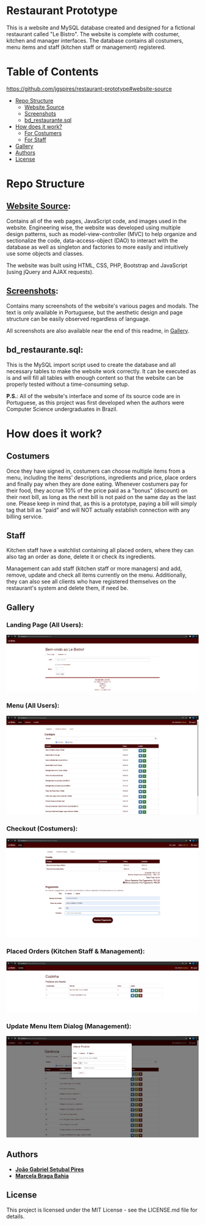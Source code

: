 # Restaurant Prototype

This is a website and MySQL database created and designed for a fictional restaurant called "Le Bistro". The website is complete with costumer, kitchen and manager interfaces. The database contains all costumers, menu items and staff (kitchen staff or management) registered.

# Table of Contents
https://github.com/jgspires/restaurant-prototype#website-source
* [Repo Structure](https://github.com/jgspires/restaurant-prototype#repo-structure)
  * [Website Source](https://github.com/jgspires/restaurant-prototype#website-source)
  * [Screenshots](https://github.com/jgspires/restaurant-prototype#screenshots)
  * [bd_restaurante.sql](https://github.com/jgspires/restaurant-prototype#bd_restaurantesql)
* [How does it work?](https://github.com/jgspires/restaurant-prototype#how-does-it-work)
  * [For Costumers](https://github.com/jgspires/restaurant-prototype#costumers)
  * [For Staff](https://github.com/jgspires/restaurant-prototype#staff)
* [Gallery](https://github.com/jgspires/restaurant-prototype#gallery)
* [Authors](https://github.com/jgspires/restaurant-prototype#authors)
* [License](https://github.com/jgspires/restaurant-prototype#license)

# Repo Structure

## [**Website Source**](https://github.com/jgspires/restaurant-prototype/tree/main/Website%20Source):

Contains all of the web pages, JavaScript code, and images used in the website. Engineering wise, the website was developed using multiple design patterns, such as model-view-controller (MVC) to help organize and sectionalize the code, data-access-object (DAO) to interact with the database as well as singleton and factories to more easily and intuitively use some objects and classes.

The website was built using HTML, CSS, PHP, Bootstrap and JavaScript (using jQuery and AJAX requests).

## [**Screenshots**](https://github.com/jgspires/restaurant-prototype/tree/main/Screenshots):

Contains many screenshots of the website's various pages and modals.
The text is only available in Portuguese, but the aesthetic design and page structure can be easily observed regardless of language.

All screenshots are also available near the end of this readme, in [Gallery](https://github.com/jgspires/restaurant-prototype#gallery).

## **bd_restaurante.sql**:

This is the MySQL import script used to create the database and all necessary tables to make the website work correctly. It can be executed as is and will fill all tables with enough content so that the website can be properly tested without a time-consuming setup.

**P.S.**: All of the website's interface and some of its source code are in Portuguese, as this project was first developed when the authors were Computer Science undergraduates in Brazil.

# How does it work?

## Costumers

Once they have signed in, costumers can choose multiple items from a menu, including the items' descriptions, ingredients and price, place orders and finally pay when they are done eating.
Whenever costumers pay for their food, they accrue 10% of the price paid as a "bonus" (discount) on their next bill, as long as the next bill is not paid on the same day as the last one. Please keep in mind that, as this is a prototype, paying a bill will simply tag that bill as "paid" and will NOT actually establish connection with any billing service.

## Staff

Kitchen staff have a watchlist containing all placed orders, where they can also tag an order as done, delete it or check its ingredients.

Management can add staff (kitchen staff or more managers) and add, remove, update and check all items currently on the menu. Additionally, they can also see all clients who have registered themselves on the restaurant's system and delete them, if need be.

## Gallery

### Landing Page (All Users):

![alt text](Screenshots/landing.png?raw=true "Landing Page")

### Menu (All Users):

![alt text](Screenshots/menu.png?raw=true "Menu")

### Checkout (Costumers):

![alt text](Screenshots/checkout.png?raw=true "Checkout")

### Placed Orders (Kitchen Staff & Management):

![alt text](Screenshots/kitchenOrders.png?raw=true "Placed Orders / Kitchen")

### Update Menu Item Dialog (Management):

![alt text](Screenshots/updateMenuItem.png?raw=true "Update Menu Item Dialog")

## Authors

* [**João Gabriel Setubal Pires**](https://github.com/jgspires)
* [**Marcela Braga Bahia**](https://github.com/mrssolarisdev)

## License

This project is licensed under the MIT License - see the LICENSE.md file for details.

